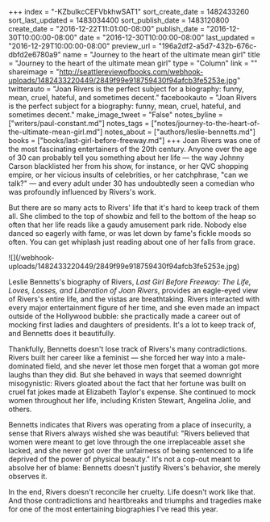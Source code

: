 +++
index = "-KZbuIkcCEFVbkhwSAT1"
sort_create_date = 1482433260
sort_last_updated = 1483034400
sort_publish_date = 1483120800
create_date = "2016-12-22T11:01:00-08:00"
publish_date = "2016-12-30T10:00:00-08:00"
date = "2016-12-30T10:00:00-08:00"
last_updated = "2016-12-29T10:00:00-08:00"
preview_url = "196a2df2-a5d7-432b-676c-dbfd2e6780a9"
name = "Journey to the heart of the ultimate mean girl"
title = "Journey to the heart of the ultimate mean girl"
type = "Column"
link = ""
shareimage = "http://seattlereviewofbooks.com/webhook-uploads/1482433220449/2849f99e918759430f94afcb3fe5253e.jpg"
twitterauto = "Joan Rivers is the perfect subject for a biography: funny, mean, cruel, hateful, and sometimes decent."
facebookauto = "Joan Rivers is the perfect subject for a biography: funny, mean, cruel, hateful, and sometimes decent."
make_image_tweet = "False"
notes_byline = ["writers/paul-constant.md"]
notes_tags = ["notes/journey-to-the-heart-of-the-ultimate-mean-girl.md"]
notes_about = ["authors/leslie-bennetts.md"]
books = ["books/last-girl-before-freeway.md"]
+++
Joan Rivers was one of the most fascinating entertainers of the 20th century. Anyone over the age of 30 can probably tell you something about her life — the way Johnny Carson blacklisted her from his show, for instance, or her QVC shopping empire, or her vicious insults of celebrities, or her catchphrase, "can we talk?" — and every adult under 30 has undoubtedly seen a comedian who was profoundly influenced by Rivers's work.

But there are so many acts to Rivers' life that it's hard to keep track of them all. She climbed to the top of showbiz and fell to the bottom of the heap so often that her life reads like a gaudy amusement park ride. Nobody else danced so eagerly with fame, or was let down by fame's fickle moods so often. You can get whiplash just reading about one of her falls from grace.

<p class="image-left">![](/webhook-uploads/1482433220449/2849f99e918759430f94afcb3fe5253e.jpg)</p>

Leslie Bennetts's biography of Rivers, *Last Girl Before Freeway: The Life, Loves, Losses, and Liberation of Joan Rivers*, provides an eagle-eyed view of Rivers's entire life, and the vistas are breathtaking. Rivers interacted with every major entertainment figure of her time, and she even made an impact outside of the Hollywood bubble: she practically made a career out of mocking first ladies and daughters of presidents. It's a lot to keep track of, and Bennetts does it beautifully.

Thankfully, Bennetts doesn't lose track of Rivers's many contradictions. Rivers built her career like a feminist — she forced her way into a male-dominated field, and she never let those men forget that a woman got more laughs than they did. But she behaved in ways that seemed downright misogynistic: Rivers gloated about the fact that her fortune was built on cruel fat jokes made at Elizabeth Taylor's expense. She continued to mock women throughout her life, including Kristen Stewart, Angelina Jolie, and others.

Bennetts indicates that Rivers was operating from a place of insecurity, a sense that Rivers always wished she was beautiful: "Rivers believed that women were meant to get love through the one irreplaceable asset she lacked, and she never got over the unfairness of being sentenced to a life deprived of the power of physical beauty." It's not a cop-out meant to absolve her of blame: Bennetts doesn't justify Rivers's behavior, she merely observes it.

In the end, Rivers doesn't reconcile her cruelty. Life doesn't work like that. And those contradictions and heartbreaks and triumphs and tragedies make for one of the most entertaining biographies I've read this year.